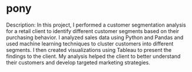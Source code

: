 # pony
Description: In this project, 
I performed a customer segmentation analysis for a retail client to identify different customer segments based on their purchasing behavior. 
I analyzed sales data using Python and Pandas and used machine learning techniques to cluster customers into different segments.
I then created visualizations using Tableau to present the findings to the client.
My analysis helped the client to better understand their customers and develop targeted marketing strategies.

